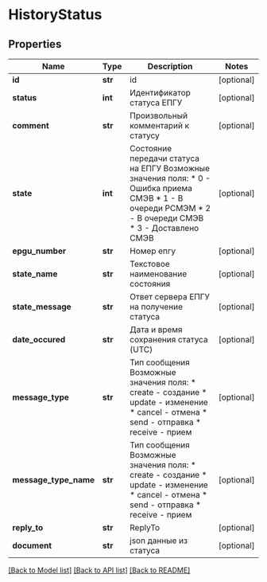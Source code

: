 # HistoryStatus

## Properties
Name | Type | Description | Notes
------------ | ------------- | ------------- | -------------
**id** | **str** | id | [optional] 
**status** | **int** | Идентификатор статуса ЕПГУ | [optional] 
**comment** | **str** | Произвольный комментарий к статусу | [optional] 
**state** | **int** | Состояние передачи статуса на ЕПГУ Возможные значения поля:   * 0 - Ошибка приема СМЭВ   * 1 - В очереди РСМЭМ   * 2 - В очереди СМЭВ   * 3 - Доставлено СМЭВ  | [optional] 
**epgu_number** | **str** | Номер епгу | [optional] 
**state_name** | **str** | Текстовое наименование состояния | [optional] 
**state_message** | **str** | Ответ сервера ЕПГУ на получение статуса | [optional] 
**date_occured** | **str** | Дата и время сохранения статуса (UTC) | [optional] 
**message_type** | **str** | Тип сообщения Возможные значения поля:   * create - создание   * update - изменение   * cancel - отмена   * send - отправка   * receive - прием  | [optional] 
**message_type_name** | **str** | Тип сообщения Возможные значения поля:   * create - создание   * update - изменение   * cancel - отмена   * send - отправка   * receive - прием  | [optional] 
**reply_to** | **str** | ReplyTo | [optional] 
**document** | **str** | json данные из статуса | [optional] 

[[Back to Model list]](../README.md#documentation-for-models) [[Back to API list]](../README.md#documentation-for-api-endpoints) [[Back to README]](../README.md)

